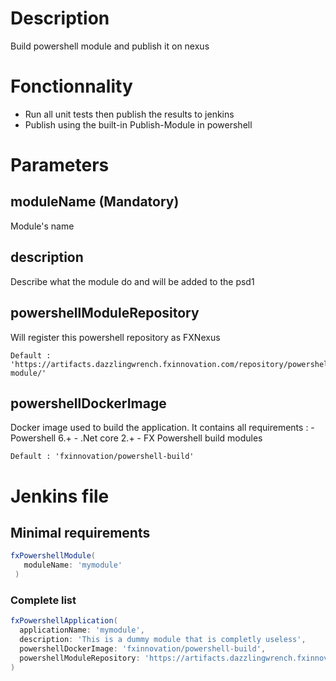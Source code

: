 # Description

Build powershell module and publish it on nexus

# Fonctionnality

- Run all unit tests then publish the results to jenkins
- Publish using the built-in Publish-Module in powershell

# Parameters

## moduleName (Mandatory)

Module's name

## description

Describe what the module do and will be added to the psd1

## powershellModuleRepository

Will register this powershell repository as FXNexus

    Default : 'https://artifacts.dazzlingwrench.fxinnovation.com/repository/powershell-module/'

## powershellDockerImage

Docker image used to build the application.
It contains all requirements :
    - Powershell 6.+
    - .Net core 2.+
    - FX Powershell build modules

    Default : 'fxinnovation/powershell-build'

# Jenkins file

## Minimal requirements 

```groovy
fxPowershellModule(
   moduleName: 'mymodule'
 )
 ```

 ### Complete list

 ```groovy
fxPowershellApplication(
   applicationName: 'mymodule',
   description: 'This is a dummy module that is completly useless',
   powershellDockerImage: 'fxinnovation/powershell-build',
   powershellModuleRepository: 'https://artifacts.dazzlingwrench.fxinnovation.com/repository/powershell-module/'
 )
 ```